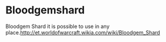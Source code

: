 # Bloodgemshard
Bloodgem Shard it is possible to use in any place.http://et.worldofwarcraft.wikia.com/wiki/Bloodgem_Shard
